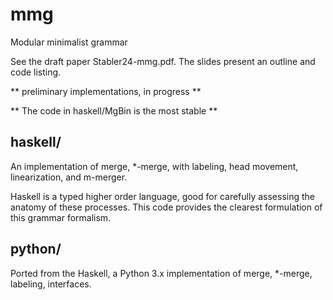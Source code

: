 # mmg
Modular minimalist grammar

See the draft paper Stabler24-mmg.pdf. The slides present an outline and code listing.

** preliminary implementations, in progress **

** The code in haskell/MgBin is the most stable **

## haskell/

An implementation of merge, *-merge, with labeling, head movement, linearization, and m-merger.

Haskell is a typed higher order language, good for carefully assessing the anatomy of these processes.
This code provides the clearest formulation of this grammar formalism.

## python/ 

Ported from the Haskell, a Python 3.x implementation of merge, *-merge, labeling, interfaces.

